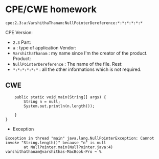 
# CPE/CWE homework

`` cpe:2.3:a:VarshithaThanam:NullPointerDereference:*:*:*:*:*:* ``

CPE Version:
  - ``2.3``
Part:
  - ``a`` : type of application
Vendor:
  - ``VarshithaThanam`` : my name since I'm the creator of the product.
Product:
  - ``NullPointerDereference`` : The name of the file.
Rest:
  - ``*:*:*:*:*:*`` : all the other informations which is not required.

## CWE
```public class NullPointer {
    public static void main(String[] args) {
        String n = null;
        System.out.println(n.length());

    }
}

```
- Exception 

```
Exception in thread "main" java.lang.NullPointerException: Cannot invoke "String.length()" because "n" is null
        at NullPointer.main(NullPointer.java:4)
varshithathanam@varshithas-MacBook-Pro ~ % 

```



